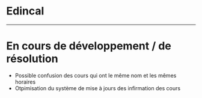 # Edincal
---
# En cours de développement / de résolution
- Possible confusion des cours qui ont le même nom et les mêmes horaires
- Otpimisation du système de mise à jours des infirmation des cours
